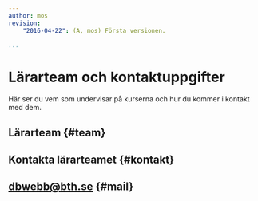 ```yaml
---
author: mos
revision:
    "2016-04-22": (A, mos) Första versionen.

...
```

Lärarteam och kontaktuppgifter
==================================

Här ser du vem som undervisar på kurserna och hur du kommer i kontakt med dem.



Lärarteam {#team}
--------------------------------------



Kontakta lärarteamet {#kontakt}
--------------------------------------



dbwebb@bth.se {#mail}
--------------------------------------
